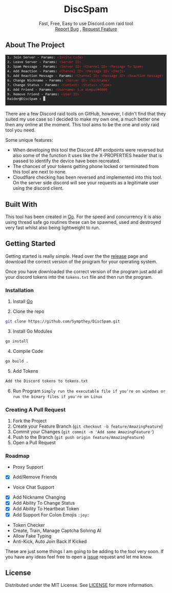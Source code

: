 <br/>
<p align="center">
  <h1 align="center">DiscSpam</h1>

  <p align="center">
    Fast, Free, Easy to use Discord.com raid tool
    <br/>
    <a href="https://github.com/Sympthey/DiscSpam/issues">Report Bug</a>
    ,
    <a href="https://github.com/Sympthey/DiscSpam/issues">Request Feature</a>
  </p>
</p>



## About The Project

![Screen Shot](images/screenshot.png)

There are a few Discord raid tools on GitHub, however, I didn't find that they suited my use case so I decided to make my own one, a much better one then any online at the moment. This tool aims to be the one and only raid tool you need.

Some unique features:
* When developing this tool the Discord API endpoints were reversed but also some of the function it uses like the X-PROPERTIES header that is passed to identify the device have been recreated.
* The chances of your tokens getting phone locked or terminated from this tool are next to none.
* Cloudflare checking has been reversed and implemented into this tool. On the server side discord will see your requests as a legitimate user using the discord client.

## Built With

This tool has been created in [Go](https://golang.org/). For the speed and concurrency it is also using thread safe go routines these can be spawned, used and destroyed very fast whilst also being lightweight to run.

## Getting Started

Getting started is really simple. Head over the the [release](https://github.com/Sympthey/DiscSpam/releases) page and download the correct version of the program for your operating system. 

Once you have downloaded the correct version of the program just add all your discord tokens into the `tokens.txt` file and then run the program.

### Installation

1. Install [Go](https://golang.org/)

2. Clone the repo
```sh
git clone https://github.com/Sympthey/DiscSpam.git
```

3. Install Go Modules
```sh
go install
```

4. Compile Code
```sh
go build .
```

5. Add Tokens
```sh
Add the Discord tokens to tokens.txt
```

6. Run Program
`Simply run the executable file if you're on windows or run the binary files if you're on Linux`

### Creating A Pull Request

1. Fork the Project
2. Create your Feature Branch (`git checkout -b feature/AmazingFeature`)
3. Commit your Changes (`git commit -m 'Add some AmazingFeature'`)
4. Push to the Branch (`git push origin feature/AmazingFeature`)
5. Open a Pull Request

### Roadmap
- Proxy Support
- [x] Add/Remove Friends
- Voice Chat Support
- [x] Add Nickname Changing
- [x] Add Ability To Change Status
- [x] Add Ability To Heartbeat Token
- [x] Add Support For Colon Emojis `:joy:`
- Token Checker
- Create, Train, Manage Captcha Solving AI
- Allow Fake Typing
- Anti-Kick, Auto Join Back If Kicked


These are just some things I am going to be adding to the tool very soon. If you have any ideas feel free to open a [issue](https://github.com/Sympthey/DiscSpam/issues) request and let me know.
    

## License

Distributed under the MIT License. See [LICENSE](https://github.com/Sympthey/DiscSpam/blob/main/LICENSE) for more information.